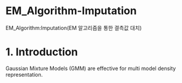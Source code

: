 # EM_Algorithm-Imputation
EM_Algorithm:Imputation(EM 알고리즘을 통한 결측값 대치)

# 1. Introduction 

Gaussian Mixture Models (GMM) are effective for multi model density representation. 
